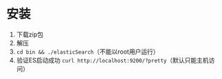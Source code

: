 # 安装

1. 下载zip包
2. 解压
3. `cd bin && ./elasticSearch`（不能以root用户运行）
4. 验证ES启动成功 `curl http://localhost:9200/?pretty`（默认只能主机访问）
